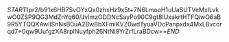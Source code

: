 $START$fpr2/b91x6HB7SvOYxQx0zhxHz9x5t+7N6LmooH1uUaSUTVeMxILvkwO0ZSP9QG3MdZnYq60/JvImzODDNcSayPo90C9gt8IUxakrtHTFQiwO6aB9R5YTQQKAwIlSnNsB0uA2BwBbXFmiKVZ0wdTyuaVDcPanpxdx4MxL8vcorqd7+0qw9UufgzXA8rpINuyfph26NtNI9YrZrfLraBDcw==$END$